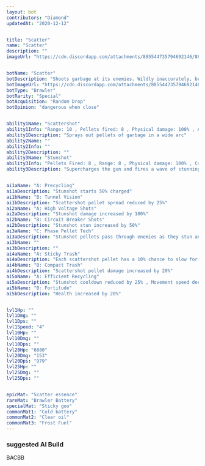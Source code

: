 ```yaml
---
layout: bot
contributors: "Diamond"
updatedAt: "2020-12-12"


title: "Scatter"
name: "Scatter"
description: ""
imageUrl: "https://cdn.discordapp.com/attachments/885544735794692146/885548818374991872/scatter.png"


botName: "Scatter"
botDescription: "Shoots garbage at its enemies. Wildly inaccurately, but hurts when it's up close."
botImageUrl: "https://cdn.discordapp.com/attachments/885544735794692146/885548818374991872/scatter.png"
botType: "Brawler"
botRarity: "Special"
botAcquisition: "Random Drop"
botOpinion: "dangerous when close"


ability1Name: "Scattershot"
ability1Info: "Range: 10 , Pellets fired: 8 , Physical damage: 100% , Attack speed: 1.25s"
ability1Description: "Sprays out pellets of garbage in a wide arc"
ability2Name: ""
ability2Info: ""
ability2Description: ""
ability3Name: "Stunshot"
ability3Info: "Pellets Fired: 8 , Range: 8 , Physical damage: 100% , Cooldown: 8s , Stun duration: 1.6s"
ability3Description: "Supercharges the gun and fires a wave of stunning pellets"


ai1aName: "A: Precycling"
ai1aDescription: "Stunshot starts 50% charged"
ai1bName: "B: Tunnel Vision"
ai1bDescription: "Scattershot pellet spread reduced by 25%"
ai2aName: "A: High Voltage Shots"
ai2aDescription: "Stunshot damage increased by 100%"
ai2bName: "B: Circuit Breaker Shots"
ai2bDescription: "Stunshot stun increased by 50%"
ai3aName: "C: Phase Pellet Tech"
ai3aDescription: "Stunshot pellets pass through enemies as they stun and do damage"
ai3bName: ""
ai3bDescription: ""
ai4aName: "A: Sticky Trash"
ai4aDescription: "Each scattershot pellet has a 10% chance to slow for 2s"
ai4bName: "B: Compact Trash"
ai4bDescription: "Scattershot pellet damage increased by 20%"
ai5aName: "A: Efficient Recycling"
ai5aDescription: "Stunshot cooldown reduced by 25% , Movement speed decreased by 50%"
ai5bName: "B: Fortitude"
ai5bDescription: "Health increased by 20%"


lvl1Hp: ""
lvl1Dmg: ""
lvl1Dps: ""
lvl1Speed: "4"
lvl10Hp: ""
lvl10Dmg: ""
lvl10Dps: ""
lvl20Hp: "6880"
lvl20Dmg: "153"
lvl20Dps: "979"
lvl25Hp: ""
lvl25Dmg: ""
lvl25Dps: ""


epicMat: "Scatter essence"
rareMat: "Brawler Battery"
specialMat: "Sticky goo"
commonMat1: "Cold battery"
commonMat2: "Clear oil"
commonMat3: "Frost Fuel"
---
```


### suggested AI Build
BACBB
